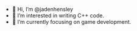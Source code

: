 - 👋 Hi, I’m @jadenhensley
- 👀 I’m interested in writing C++ code.
- 🌱 I’m currently focusing on game development.
<!---
jadenhensley/jadenhensley is a ✨ special ✨ repository because its `README.md` (this file) appears on your GitHub profile.
You can click the Preview link to take a look at your changes.
--->
